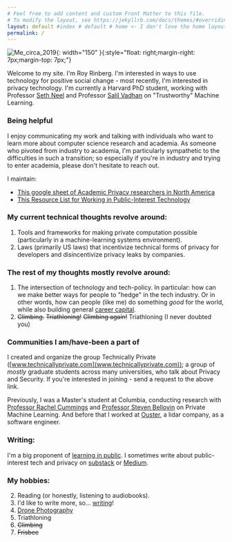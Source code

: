 ```yaml
---
# Feel free to add content and custom Front Matter to this file.
# To modify the layout, see https://jekyllrb.com/docs/themes/#overriding-theme-defaults
layout: default #index # default # home <- I don't love the home layout, but I'm leaving it here in case I change my mind
permalink: /
---
```

<title> Roy Rinberg </title>
<meta name="description" content="Roy Rinberg's Blog and personal website. 
    Contains personal writings, 
    personal projects, 
    and professional information">

![Me_circa_2019]({{site.url}}/assets/profile_pic.jpg){: width="150" }{:style="float: right;margin-right: 7px;margin-top: 7px;"}

Welcome to my site. I'm Roy Rinberg. I'm interested in ways to use technology for positive social change - most recently, I'm interested in <span class="spoiler"> privacy</span> technology. I'm currently a Harvard PhD student, working with Professor [Seth Neel](https://www.hbs.edu/faculty/Pages/profile.aspx?facId=1326892) and Professor [Salil Vadhan](https://salil.seas.harvard.edu) on "Trustworthy" Machine Learning.



### **Being helpful**

I enjoy communicating my work and talking with individuals who want to learn more about computer science research and academia. As someone who pivoted from industry to academia, I'm particularly sympathetic to the difficulties in such a transition; so especially if you're in industry and trying to enter academia, please don't hesitate to reach out. 

I maintain:
* [This google sheet of Academic Privacy researchers in North America](https://docs.google.com/spreadsheets/d/1-M6Tv94S9Oa07D3ehzVkeRIAsktuIpC4hDO7gGf1ous/edit?gid=0#gid=0)
* [This Resource List for Working in Public-Interest Technology](https://royrinberg.medium.com/resources-for-working-in-public-interest-technology-78a74e7fd712)


###  **My current technical thoughts revolve around:**

1. Tools and frameworks for making private computation possible (particularly in a machine-learning systems environment).
2. Laws (primarily US laws) that incentivize technical forms of privacy for developers and disincentivize privacy leaks by companies.

### **The rest of my thoughts mostly revolve around:**

1. The intersection of technology and tech-policy. In particular: how can we make better ways for people to "hedge" in the tech industry. Or in other words, how can people (like me) do something *good* for the world, while also building general [career capital](https://technicallyprivate.substack.com/p/we-need-better-hedgeshtml). 
2. ~~Climbing.~~ ~~Triathloning!~~  ~~Climbing again!~~ Triathloning (I never doubted you)

### **Communities I am/have-been a part of**

I created and organize the group Technically Private ([www.technicallyprivate.com](www.technicallyprivate.com)); a group of *mostly* graduate students across many universities, who talk about Privacy and Security. If you're interested in joining - send a request to the above link.

Previously, I was a Master's student at Columbia, conducting research with [Professor Rachel Cummings](https://www.rachelcummings.com) and [Professor Steven Bellovin](https://www.cs.columbia.edu/~smb/) on Private Machine Learning. And before that I worked at [Ouster](www.ouster.com), a lidar company, as a software engineer. 

### **Writing:**
I'm a big proponent of [learning in public].  I sometimes write about public-interest tech and privacy on [substack](https://technicallyprivate.substack.com/) or [Medium](https://royrinberg.medium.com/).

### **My hobbies:**
2. Reading (or honestly, listening to audiobooks).
3. I'd like to write more, so... [writing](https://technicallyprivate.substack.com/)!
4. [Drone Photography](https://royrinberg.com/Hobbies/)
5. Triathloning
6. ~~Climbing~~
7. ~~Frisbee~~



[Ouster]: https://www.ouster.com
[learning in public]:  https://www.swyx.io/learn-in-public/ 
